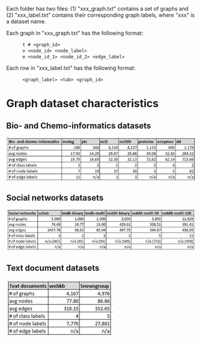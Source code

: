 Each folder has two files: (1) "xxx_graph.txt" contains a set of graphs and (2) "xxx_label.txt" contains their corresponding graph labels, where "xxx" is a dataset name.

Each graph in "xxx_graph.txt" has the following format:
```
      t # <graph_id>
      v <node_id> <node_label>
      e <node_id_1> <node_id_2> <edge_label>
```

Each row in "xxx_label.txt" has the following format:
```
      <graph_label> <tab> <graph_id>
```

# Graph dataset characteristics

## Bio- and Chemo-informatics datasets
![Bio- and Chemo-informatics data](https://github.com/nphdang/GE-FSG/blob/master/data/data_bio_chemo.jpg)

## Social networks datasets
![Social networks data](https://github.com/nphdang/GE-FSG/blob/master/data/data_social_network.jpg)

## Text document datasets
![Text document data](https://github.com/nphdang/GE-FSG/blob/master/data/data_text_doc.jpg)
